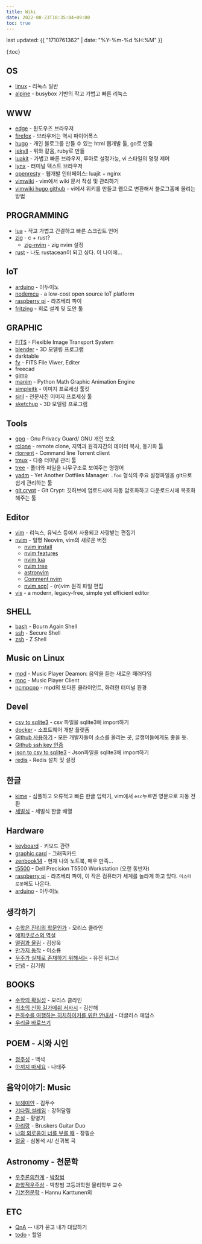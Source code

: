 ```yaml
---
title: Wiki
date: 2022-08-23T18:35:04+09:00
toc: true
---
```


last updated: {{ "1710761362" | date: "%Y-%m-%d %H:%M" }}

{:toc}

## OS
* [linux](linux) - 리눅스 일반
* [alpine](alpine) - busybox 기반의 작고 가볍고 빠른 리눅스

## WWW
* [edge](edge) - 윈도우즈 브라우저
* [firefox](firefox) - 브라우저는 역시 파이어폭스
* [hugo](hugo) - 개인 블로그를 만들 수 있는 html 웹개발 툴, go로 만듦
* [jekyll](jekyll) - 위와 같음, ruby로 만듦
* [luakit](luakit) - 가볍고 빠른 브라우저, 루아로 설정가능, vi 스타일의 명령 제어
* [lynx](lynx) - 터미널 텍스트 브라우저
* [openresty](openresty) - 웹개발 인터페이스: luajit + nginx
* [vimwiki](vimwiki) - vim에서 wiki 문서 작성 및 관리하기
* [vimwiki hugo github](vimwiki-hugo-github) - vi에서 위키를 만들고 웹으로 변환해서 블로그홈에 올리는 방법

## PROGRAMMING
* [lua](lua) - 작고 가볍고 간결하고 빠른 스크립트 언어
* [zig](zig) - c + rust?
    - [zig-nvim](zig-nvim) - zig nvim 설정
* [rust](rust) - 나도 rustacean이 되고 싶다. 이 나이에...

## IoT
* [arduino](arduino) - 아두이노
* [nodemcu](nodemcu) - a low-cost open source IoT platform
* [raspberry pi](raspberry-pi) - 라즈베리 파이
* [fritzing](fritzing) - 회로 설계 및 도안 툴
 
## GRAPHIC
* [FITS](fits) - Flexible Image Transport System
* [blender](blender) - 3D 모델링 프로그램
* darktable
* [fv](fv) - FITS File Viwer, Editer
* freecad
* [gimp](gimp)
* [manim](manim) - Python Math Graphic Animation Engine
* [simpleitk](simpleitk) - 이미지 프로세싱 툴킷
* [siril](siril) - 천문사진 이미지 프로세싱 툴
* [sketchup](sketchup) - 3D 모델링 프로그램

## Tools
* [gpg](gpg) - Gnu Privacy Guard/ GNU 개인 보호
* [rclone](rclone) - remote clone, 지역과 원격지간의 데이터 복사, 동기화 툴
* [rtorrent](rtorrent) - Command line Torrent client
* [tmux](tmux) - 다중 터미널 관리 툴
* [tree](tree) - 폴더와 파일을 나무구조로 보여주는 명령어
* [yadm](yadm) - Yet Another Dotfiles Manager: `.foo` 형식의 주요 설정파일을 git으로 쉽게 관리하는 툴
* [git crypt](git-crypt) - Git Crypt: 깃허브에 업로드시에 자동 암호화하고 다운로드시에 복호화해주는 툴

## Editor
* [vim](vim) - 리눅스, 유닉스 등에서 사용되고 사랑받는 편집기
* [nvim](nvim) - 일명 Neovim, vim의 새로운 버전
  - [nvim install](nvim-install)
  - [nvim features](nvim-features)
  - [nvim lua](nvim-lua)
  - [nvim tree](nvim-tree)
  - [astronvim](astronvim)
  - [Comment nvim](Comment.nvim)
  - [nvim scp](nvim-scp)] - (n)vim 원격 파일 편집
* [vis](vis) - a modern, legacy-free, simple yet efficient editor

## SHELL
* [bash](bash) - Bourn Again Shell
* [ssh](ssh) - Secure Shell
* [zsh](zsh) - Z Shell

## Music on Linux
* [mpd](mpd) - Music Player Deamon: 음악을 듣는 새로운 패러다임
* [mpc](mpc) - Music Player Client
* [ncmpcpp](ncmpcpp) - mpd의 또다른 클라이언트, 화려한 터미널 환경

## Devel
* [csv to sqlite3](csv-to-sqlite3) - csv 파일을 sqlite3에 import하기
* [docker](docker) - 소프트웨어 개발 플랫폼
* [Github 사용하기](github-사용하기) - 모든 개발자들이 소스를 올리는 곳, 글쟁이들에게도 좋을 듯.
* [Github ssh key 인증](github-ssh-key-인증) 
* [json to csv to sqlite3](json-to-csv-to-sqlite3) - Json파일을 sqlite3에 import하기
* [redis](redis) - Redis 설치 및 설정

## 한글
* [kime](kime) - 심플하고 오류적고 빠른 한글 입력기, vim에서 `esc`누르면 영문으로 자동 전환
* [세벌식](세벌식) - 세벌식 한글 배열

## Hardware
* [keyboard](keyboard) - 키보드 관련
* [graphic card](graphic-card) - 그래픽카드
* [zenbook14](zenbook14) - 현재 나의 노트북, 매우 만족...
* [t5500](t5500) - Dell Precision T5500 Workstation (오랜 동반자)
* [raspberry pi](raspberry-pi) - 라즈베리 파이, 이 작은 컴퓨터가 세계를 놀라게 하고 있다. `미스터 로봇`에도 나온다.
* [arduino](arduino) - 아두이노

## 생각하기
* [수학은 진리의 학문인가](수학은-진리의-학문인가) - 모리스 클라인
* [에피쿠로스의 역설](에피쿠로스의-역설)
* [떨림과 울림](떨림과-울림) - 김상욱
* [만가지 동작](만가지-동작) - 이소룡
* [우주가 실제로 존재하기 위해서는](우주가-실제로-존재하기-위해서는) - 유진 위그너
* [단념](단념) - 김기림

## BOOKS
* [수학의 확실성](수학의-확실성) - 모리스 클라인
* [최초의 신화 길가메쉬 서사시](길가메쉬-서사시) - 김산해
* [은하수를 여행하는 히치하이커를 위한 안내서](은하수를-여행하는-히치하이커를-위한-안내서) - 더글러스 애덤스
* [우리글 바로쓰기](우리글-바로쓰기)
  
## POEM - 시와 시인
* [정주성](정주성) - 백석
* [아끼지 마세요](아끼지-마세요) - 나태주

## 음악이야기: Music
* [보헤미안](보헤미안) - 김두수
* [기다림,설레임](기다림설레임) - 강허달림
* [춘설](춘설) - 황병기
* [아리랑](아리랑) - Bruskers Guitar Duo
* [나의 외로움이 너를 부를 때](나의-외로움이-너를-부를때) - 장필순
* [얼굴](얼굴) - 심봉석 시/ 신귀복 곡

## Astronomy - 천문학
* [우주론의한계](우주론의한계) - [박창범](박창범)
* [과학적우주상](과학적우주상) - 박창범 고등과학원 물리학부 교수
* [기본천분학](기본천분학) - Hannu Karttunen외

## ETC
* [QnA](qna) -- 내가 묻고 내가 대답하기
* [todo](todo) - 할일
